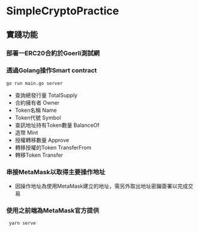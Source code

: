 # SimpleCryptoPractice

## 實踐功能
### 部署一ERC20合約於Goerli測試網
### 透過Golang操作Smart contract
  ```
  go run main.go server
  ```
  * 查詢總發行量 TotalSupply
  * 合約擁有者 Owner
  * Token名稱 Name
  * Token代號 Symbol
  * 查訊地址持有Token數量 BalanceOf
  * 造幣 Mint
  * 授權轉移數量 Approve
  * 轉移授權的Token TransferFrom
  * 轉移Token Transfer
  
### 串接MetaMask以取得主要操作地址
  * 因操作地址為使用MetaMask建立的地址，需另外取出地址密鑰簽署以完成交易
  
### 使用之前端為MetaMask官方提供
  ```
   yarn serve
  ```
